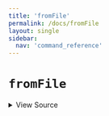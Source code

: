 ```yaml
---
title: 'fromFile'
permalink: /docs/fromFile
layout: single
sidebar:
  nav: 'command_reference'
---
```


# `fromFile`



<details>
  <summary>View Source</summary>

{% highlight sh %}

local filePath="$1"
shift

local command="$1"
shift

!fn --shellpen-private writeDSL $command "$@"

# Chomp the newline and replace it with ' < "path"newline'
__SHELLPEN_SOURCES_TEXTS[$SHELLPEN_PEN_INDEX]="${__SHELLPEN_SOURCES_TEXTS[$SHELLPEN_PEN_INDEX]/%$NEWLINE/ < \"$filePath\"$NEWLINE}"
{% endhighlight %}

</details>








